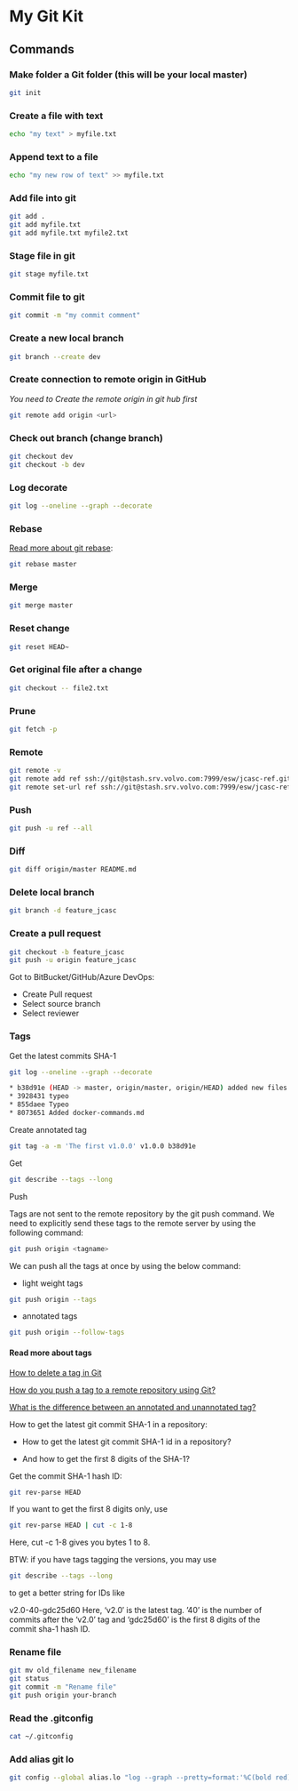 # My Git Kit

## Commands

### Make folder a Git folder (this will be your local master)

```bash
git init
```

### Create a file with text

```bash
echo "my text" > myfile.txt
```

### Append text to a file

```bash
echo "my new row of text" >> myfile.txt
```

### Add file into git

```bash
git add .
git add myfile.txt
git add myfile.txt myfile2.txt
```

### Stage file in git

```bash
git stage myfile.txt
```

### Commit file to git

```bash
git commit -m "my commit comment"
```

### Create a new local branch

```bash
git branch --create dev
```

### Create connection to remote origin in GitHub

_You need to Create the remote origin in git hub first_

```bash
git remote add origin <url>
```

### Check out branch (change branch)

```bash
git checkout dev
git checkout -b dev
```

### Log decorate

```bash
git log --oneline --graph --decorate
```

### Rebase

[Read more about git rebase](https://medium.com/datadriveninvestor/git-rebase-vs-merge-cc5199edd77c):

```bash
git rebase master
```

### Merge

```bash
git merge master
```

### Reset change

```bash
git reset HEAD~
```

### Get original file after a change

```bash
git checkout -- file2.txt
```

### Prune

```bash
git fetch -p
```

### Remote

```bash
git remote -v
git remote add ref ssh://git@stash.srv.volvo.com:7999/esw/jcasc-ref.git (this is when cloned from enother repo and then add the ref)
git remote set-url ref ssh://git@stash.srv.volvo.com:7999/esw/jcasc-ref.git
```

### Push

```bash
git push -u ref --all
```

### Diff

```bash
git diff origin/master README.md
```

### Delete local branch

```bash
git branch -d feature_jcasc
```

### Create a pull request

```bash
git checkout -b feature_jcasc
git push -u origin feature_jcasc
```

Got to BitBucket/GitHub/Azure DevOps:
* Create Pull request
* Select source branch
* Select reviewer

### Tags

Get the latest commits SHA-1

```bash
git log --oneline --graph --decorate
```

```bash
* b38d91e (HEAD -> master, origin/master, origin/HEAD) added new files and cleaned up
* 3928431 typeo
* 855daee Typeo
* 8073651 Added docker-commands.md
```

Create annotated tag

```bash
git tag -a -m 'The first v1.0.0' v1.0.0 b38d91e
```

Get

```bash
git describe --tags --long
```

Push

Tags are not sent to the remote repository by the git push command. We need to explicitly send these tags to the remote server by using the following command:

```bash
git push origin <tagname>
````

We can push all the tags at once by using the below command:

* light weight tags

```bash
git push origin --tags
```

* annotated tags

 ```bash
git push origin --follow-tags
 ```

#### Read more about tags

[How to delete a tag in Git](http://www.manikrathee.com/how-to-delete-a-tag-in-git.html)

[How do you push a tag to a remote repository using Git?](https://stackoverflow.com/questions/5195859/how-do-you-push-a-tag-to-a-remote-repository-using-git)

[What is the difference between an annotated and unannotated tag?](https://stackoverflow.com/questions/11514075/what-is-the-difference-between-an-annotated-and-unannotated-tag)

How to get the latest git commit SHA-1 in a repository:

* How to get the latest git commit SHA-1 id in a repository?

* And how to get the first 8 digits of the SHA-1?

Get the commit SHA-1 hash ID:

```bash
git rev-parse HEAD
```

If you want to get the first 8 digits only, use

```bash
git rev-parse HEAD | cut -c 1-8
```

Here, cut -c 1-8 gives you bytes 1 to 8.

BTW: if you have tags tagging the versions, you may use

```bash
git describe --tags --long
```

to get a better string for IDs like

v2.0-40-gdc25d60
Here, ‘v2.0′ is the latest tag. ’40’ is the number of commits after the ‘v2.0’ tag and ‘gdc25d60’ is the first 8 digits of the commit sha-1 hash ID.

### Rename file

```bash
git mv old_filename new_filename
git status
git commit -m "Rename file"
git push origin your-branch
```

### Read the .gitconfig

```bash
cat ~/.gitconfig
```

### Add alias git lo

```bash
git config --global alias.lo "log --graph --pretty=format:'%C(bold red)%h%Creset -%C(bold yellow)%d%Creset %s %C(bold green)(%cr) %C(blue)<%an>%Creset' --abbrev-commit"
```
